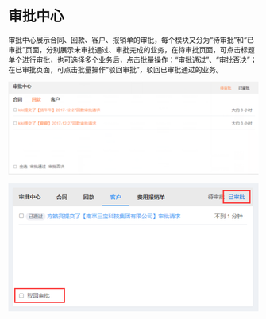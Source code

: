 # 审批中心

审批中心展示合同、回款、客户、报销单的审批，每个模块又分为“待审批”和“已审批”页面，分别展示未审批通过、审批完成的业务，在待审批页面，可点击标题单个进行审批，也可选择多个业务后，点击批量操作：“审批通过”、“审批否决”；在已审批页面，可点击批量操作“驳回审批”，驳回已审批通过的业务。

![](/assets/lix审批6.png)

![](/assets/工作台4import.png)

